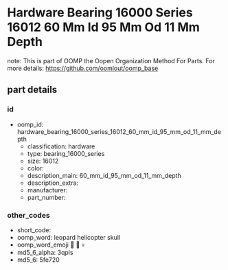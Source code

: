 # Hardware Bearing 16000 Series 16012 60 Mm Id 95 Mm Od 11 Mm Depth  

note: This is part of OOMP the Oopen Organization Method For Parts. For more details: https://github.com/oomlout/oomp_base

##  part details





### id
* oomp_id: hardware_bearing_16000_series_16012_60_mm_id_95_mm_od_11_mm_depth
  * classification: hardware
  * type: bearing_16000_series
  * size: 16012
  * color: 
  * description_main: 60_mm_id_95_mm_od_11_mm_depth
  * description_extra: 
  * manufacturer: 
  * part_number: 

### other_codes
* short_code: 
* oomp_word: leopard helicopter skull
* oomp_word_emoji :leopard: :helicopter: :skull:
* md5_6_alpha: 3qpls
* md5_6: 5fe720